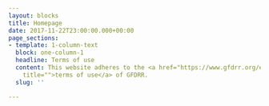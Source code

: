 ```yaml
---
layout: blocks
title: Homepage
date: 2017-11-22T23:00:00.000+00:00
page_sections:
- template: 1-column-text
  block: one-column-1
  headline: Terms of use
  content: This website adheres to the <a href="https://www.gfdrr.org/en/terms-of-use"
    title="">terms of use</a> of GFDRR.
  slug: ''

---
```


